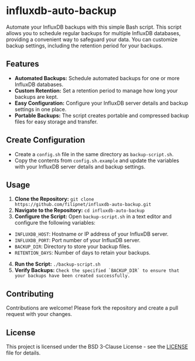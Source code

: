 # influxdb-auto-backup
Automate your InfluxDB backups with this simple Bash script. This script allows you to schedule regular backups for multiple InfluxDB databases, providing a convenient way to safeguard your data. You can customize backup settings, including the retention period for your backups.

## Features

- **Automated Backups:** Schedule automated backups for one or more InfluxDB databases.
- **Custom Retention:** Set a retention period to manage how long your backups are kept.
- **Easy Configuration:** Configure your InfluxDB server details and backup settings in one place.
- **Portable Backups:** The script creates portable and compressed backup files for easy storage and transfer.

## Create Configuration
- Create a `config.sh` file in the same directory as `backup-script.sh`.
- Copy the contents from `config.sh.example` and update the variables with your InfluxDB server details and backup settings.

## Usage

1. **Clone the Repository:** ```git clone https://github.com/filipnet/influxdb-auto-backup.git```
2. **Navigate to the Repository:** ```cd influxdb-auto-backup```
3. **Configure the Script:**
Open `backup-script.sh` in a text editor and configure the following variables:
- `INFLUXDB_HOST`: Hostname or IP address of your InfluxDB server.
- `INFLUXDB_PORT`: Port number of your InfluxDB server.
- `BACKUP_DIR`: Directory to store your backup files.
- `RETENTION_DAYS`: Number of days to retain your backups.
4. **Run the Script:** ```./backup-script.sh```
5. **Verify Backups:** ```Check the specified `BACKUP_DIR` to ensure that your backups have been created successfully.```

## Contributing

Contributions are welcome! Please fork the repository and create a pull request with your changes.

## License

This project is licensed under the BSD 3-Clause License - see the [LICENSE](LICENSE) file for details.
